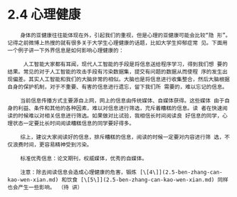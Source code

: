 # 2.4 心理健康

        身体的亚健康往往能体现在外，引起我们的重视，但是心理的亚健康可能会比较“隐 形”。记得之前微博上热搜的就有很多关于大学生心理健康的话题，比如大学生抑郁症常 见。下面用一个例子讲一下外界信息是如何影响心理健康的： 

         人工智能大家都有耳闻，现代人工智能的手段是将信息送给程序学习，得到我们想 要的结果。常见的对于人工智能的攻击手段有污染数据集，提交有问题的数据从而使程 序的发生出现偏差。其实人工智能和我们的大脑非常的相似。大脑也是将信息进行收集整合，然后大脑根据自身的保护机制，对于不重要、有害的信息进行遗忘，留下我们所 需要的，难以忘记的信息。 

        当前信息传播方式主要源自上网，网上的信息由传统媒体、自媒体获得。这些媒体 由于自身的利益、条件和其他的各种因素，难以对信息进行筛选，充斥着糟糕的信息。读 者在快速阅读的时候难以对相关信息进行筛选。如果做对比试验，我相信长时间阅读良 好信息的同学，心理状态一定要比长时间阅读糟糕信息的同学要好得多。 

        综上，建议大家阅读好的信息，排斥糟糕的信息，阅读的时候一定要对内容进行筛 选，不仅浪费时间，更容易精神受到污染。 

        标准优秀信息：论文期刊，权威媒体，优秀的自媒体。

        注意：除去阅读信息会造成心理健康的危害，锻炼 [\[4\]](2.5-ben-zhang-can-kao-wen-xian.md) 和饮食 [\[5\]](2.5-ben-zhang-can-kao-wen-xian.md) 同样也会产生一些影响。 （待 讲）

